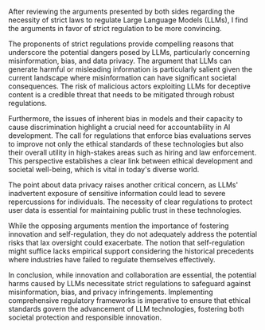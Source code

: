 After reviewing the arguments presented by both sides regarding the necessity of strict laws to regulate Large Language Models (LLMs), I find the arguments in favor of strict regulation to be more convincing. 

The proponents of strict regulations provide compelling reasons that underscore the potential dangers posed by LLMs, particularly concerning misinformation, bias, and data privacy. The argument that LLMs can generate harmful or misleading information is particularly salient given the current landscape where misinformation can have significant societal consequences. The risk of malicious actors exploiting LLMs for deceptive content is a credible threat that needs to be mitigated through robust regulations.

Furthermore, the issues of inherent bias in models and their capacity to cause discrimination highlight a crucial need for accountability in AI development. The call for regulations that enforce bias evaluations serves to improve not only the ethical standards of these technologies but also their overall utility in high-stakes areas such as hiring and law enforcement. This perspective establishes a clear link between ethical development and societal well-being, which is vital in today's diverse world.

The point about data privacy raises another critical concern, as LLMs' inadvertent exposure of sensitive information could lead to severe repercussions for individuals. The necessity of clear regulations to protect user data is essential for maintaining public trust in these technologies.

While the opposing arguments mention the importance of fostering innovation and self-regulation, they do not adequately address the potential risks that lax oversight could exacerbate. The notion that self-regulation might suffice lacks empirical support considering the historical precedents where industries have failed to regulate themselves effectively.

In conclusion, while innovation and collaboration are essential, the potential harms caused by LLMs necessitate strict regulations to safeguard against misinformation, bias, and privacy infringements. Implementing comprehensive regulatory frameworks is imperative to ensure that ethical standards govern the advancement of LLM technologies, fostering both societal protection and responsible innovation.